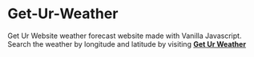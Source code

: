 # Get-Ur-Weather
Get Ur Website weather forecast website made with Vanilla Javascript. Search the weather by longitude and latitude by visiting [**Get Ur Weather**](https://pamelaabreu.github.io/Get-Ur-Weather/)
